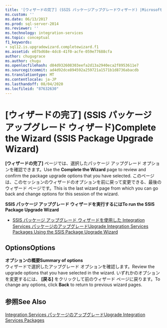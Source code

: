 ```yaml
---
title: '[ウィザードの完了] (SSIS パッケージアップグレードウィザード) |Microsoft Docs'
ms.custom: ''
ms.date: 06/13/2017
ms.prod: sql-server-2014
ms.reviewer: ''
ms.technology: integration-services
ms.topic: conceptual
f1_keywords:
- sql12.is.upgradewizard.completewizard.f1
ms.assetid: e07bd68e-4dc8-41f0-acfe-059e77688cfa
author: chugugrace
ms.author: chugu
ms.openlocfilehash: d84d932608303eefa2d13a2940eca2f8953611e7
ms.sourcegitcommit: ad4d92dce894592a259721a1571b1d8736abacdb
ms.translationtype: MT
ms.contentlocale: ja-JP
ms.lasthandoff: 08/04/2020
ms.locfileid: "87632630"
---
```

# <a name="complete-the-wizard-ssis-package-upgrade-wizard"></a><span data-ttu-id="35cb2-102">[ウィザードの完了] (SSIS パッケージ アップグレード ウィザード)</span><span class="sxs-lookup"><span data-stu-id="35cb2-102">Complete the Wizard (SSIS Package Upgrade Wizard)</span></span>
  <span data-ttu-id="35cb2-103">**[ウィザードの完了]** ページでは、選択したパッケージ アップグレード オプションを確認できます。</span><span class="sxs-lookup"><span data-stu-id="35cb2-103">Use the **Complete the Wizard** page to review and confirm the package upgrade options that you have selected.</span></span> <span data-ttu-id="35cb2-104">このページは、このセッションのウィザードのオプションを前に戻って変更できる、最後のウィザード ページです。</span><span class="sxs-lookup"><span data-stu-id="35cb2-104">This is the last wizard page from which you can go back and change options for this session of the wizard.</span></span>  
  
 <span data-ttu-id="35cb2-105">**SSIS パッケージ アップグレード ウィザードを実行するには**</span><span class="sxs-lookup"><span data-stu-id="35cb2-105">**To run the SSIS Package Upgrade Wizard**</span></span>  
  
-   [<span data-ttu-id="35cb2-106">SSIS パッケージ アップグレード ウィザードを使用した Integration Services パッケージのアップグレード</span><span class="sxs-lookup"><span data-stu-id="35cb2-106">Upgrade Integration Services Packages Using the SSIS Package Upgrade Wizard</span></span>](install-windows/upgrade-integration-services-packages-using-the-ssis-package-upgrade-wizard.md)  
  
## <a name="options"></a><span data-ttu-id="35cb2-107">Options</span><span class="sxs-lookup"><span data-stu-id="35cb2-107">Options</span></span>  
 <span data-ttu-id="35cb2-108">**オプションの概要**</span><span class="sxs-lookup"><span data-stu-id="35cb2-108">**Summary of options**</span></span>  
 <span data-ttu-id="35cb2-109">ウィザードで選択したアップグレード オプションを確認します。</span><span class="sxs-lookup"><span data-stu-id="35cb2-109">Review the upgrade options that you have selected in the wizard.</span></span> <span data-ttu-id="35cb2-110">いずれかのオプションを変更するには、 **[戻る]** をクリックして前のウィザード ページに戻ります。</span><span class="sxs-lookup"><span data-stu-id="35cb2-110">To change any options, click **Back** to return to previous wizard pages.</span></span>  
  
## <a name="see-also"></a><span data-ttu-id="35cb2-111">参照</span><span class="sxs-lookup"><span data-stu-id="35cb2-111">See Also</span></span>  
 [<span data-ttu-id="35cb2-112">Integration Services パッケージのアップグレード</span><span class="sxs-lookup"><span data-stu-id="35cb2-112">Upgrade Integration Services Packages</span></span>](install-windows/upgrade-integration-services-packages.md)  
  
  
